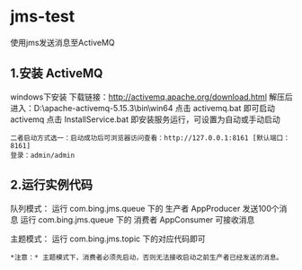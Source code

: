 # jms-test
使用jms发送消息至ActiveMQ

## 1.安装 ActiveMQ
windows下安装
下载链接：http://activemq.apache.org/download.html
解压后进入：D:\apache-activemq-5.15.3\bin\win64
    点击 activemq.bat 即可启动activemq
    点击 InstallService.bat 即安装服务运行，可设置为自动或手动启动

    二者启动方式选一：启动成功后可浏览器访问查看：http://127.0.0.1:8161 [默认端口：8161]
    登录：admin/admin

## 2.运行实例代码

队列模式：
    运行 com.bing.jms.queue 下的 生产者 AppProducer 发送100个消息
    运行 com.bing.jms.queue 下的 消费者 AppConsumer 可接收消息

主题模式：
    运行 com.bing.jms.topic 下的对应代码即可

    *注意：* 主题模式下，消费者必须先启动，否则无法接收启动之前生产者已经发送的消息。